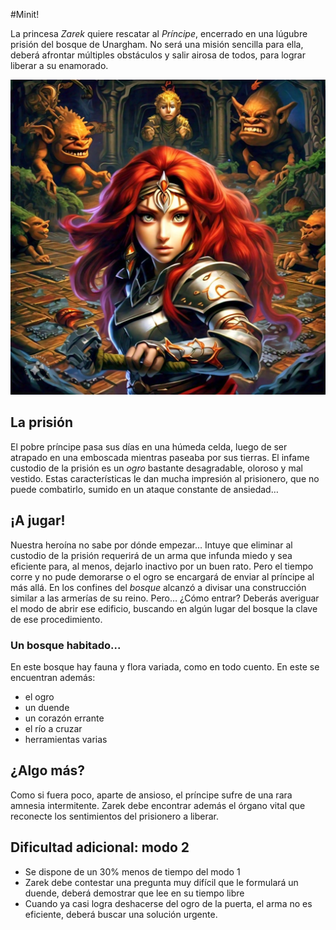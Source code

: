 #Minit!

La princesa *Zarek* quiere rescatar al *Príncipe*, encerrado en una lúgubre prisión del bosque de Unargham.
No será una misión sencilla para ella, deberá afrontar múltiples obstáculos y salir airosa de todos, para lograr liberar a su enamorado. 


![portada](./assets/zarekPortada.png)

## La prisión
El pobre príncipe pasa sus días en una húmeda celda, luego de ser atrapado en una emboscada mientras paseaba por sus tierras. 
El infame custodio de la prisión es un *ogro* bastante desagradable, oloroso y mal vestido.
Estas características le dan mucha impresión al prisionero, que no puede combatirlo, sumido en un ataque constante de ansiedad…
 
## ¡A jugar!
Nuestra heroína no sabe por dónde empezar… 
Intuye que eliminar al custodio de la prisión requerirá de un arma que infunda miedo y sea eficiente para, al menos, dejarlo inactivo por un buen rato. 
Pero el tiempo corre y no pude demorarse o el ogro se encargará de enviar al príncipe al más allá.
En los confines del *bosque* alcanzó a divisar una construcción similar a las armerías de su reino.
Pero… ¿Cómo entrar?
Deberás averiguar el modo de abrir ese edificio, buscando en algún lugar 
del bosque la clave de ese procedimiento.

### Un bosque habitado...
En este bosque hay fauna y flora variada, como en todo cuento. En este se encuentran además:
- el ogro
- un duende
- un corazón errante
- el río a cruzar
- herramientas varias

## ¿Algo más?
Como si fuera poco, aparte de ansioso, el príncipe sufre de una rara amnesia intermitente.
Zarek debe encontrar además el órgano vital que reconecte los sentimientos del prisionero a liberar.

## Dificultad adicional: modo 2
- Se dispone de un 30%  menos de tiempo del modo 1
- Zarek debe contestar una pregunta muy difícil que le formulará un duende, deberá demostrar que lee en su tiempo libre
- Cuando ya casi logra deshacerse del ogro de la puerta, el arma no es eficiente, deberá buscar una solución urgente.








